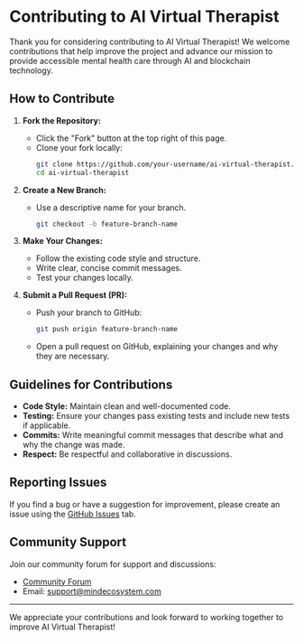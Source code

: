 # Contributing to AI Virtual Therapist

Thank you for considering contributing to AI Virtual Therapist! We welcome contributions that help improve the project and advance our mission to provide accessible mental health care through AI and blockchain technology.

## How to Contribute

1. **Fork the Repository:**  
   - Click the "Fork" button at the top right of this page.
   - Clone your fork locally:
     ```bash
     git clone https://github.com/your-username/ai-virtual-therapist.git
     cd ai-virtual-therapist
     ```

2. **Create a New Branch:**  
   - Use a descriptive name for your branch.
     ```bash
     git checkout -b feature-branch-name
     ```

3. **Make Your Changes:**  
   - Follow the existing code style and structure.
   - Write clear, concise commit messages.
   - Test your changes locally.

4. **Submit a Pull Request (PR):**  
   - Push your branch to GitHub:
     ```bash
     git push origin feature-branch-name
     ```
   - Open a pull request on GitHub, explaining your changes and why they are necessary.

## Guidelines for Contributions

- **Code Style:** Maintain clean and well-documented code.
- **Testing:** Ensure your changes pass existing tests and include new tests if applicable.
- **Commits:** Write meaningful commit messages that describe what and why the change was made.
- **Respect:** Be respectful and collaborative in discussions.

## Reporting Issues

If you find a bug or have a suggestion for improvement, please create an issue using the [GitHub Issues](https://github.com/your-repo/ai-virtual-therapist/issues) tab.

## Community Support

Join our community forum for support and discussions:

- [Community Forum](http://forum.mindecosystem.com)
- Email: support@mindecosystem.com

---

We appreciate your contributions and look forward to working together to improve AI Virtual Therapist!
